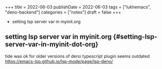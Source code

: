 +++
title = 2022-06-03
publishDate = 2022-06-03
tags = ["lukhemacs", "deno-backend"]
categories = ["notes"]
draft = false
+++

-   setting lsp server var in myinit.org

<!--more-->


## setting lsp server var in myinit.org {#setting-lsp-server-var-in-myinit-dot-org}

tide was ok for older versions of deno
typescript plugin seems outdated
<https://emacs-lsp.github.io/lsp-mode/page/lsp-deno/>